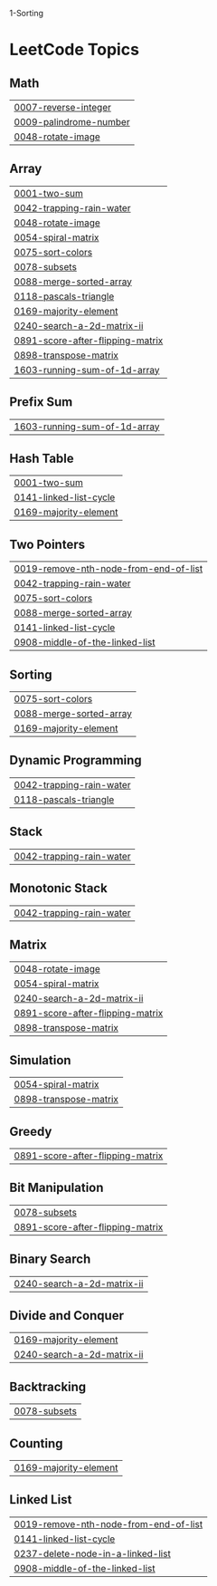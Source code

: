 1-Sorting

<!---LeetCode Topics Start-->
# LeetCode Topics
## Math
|  |
| ------- |
| [0007-reverse-integer](https://github.com/codedbyakash/Dsa/tree/master/0007-reverse-integer) |
| [0009-palindrome-number](https://github.com/codedbyakash/Dsa/tree/master/0009-palindrome-number) |
| [0048-rotate-image](https://github.com/codedbyakash/Dsa/tree/master/0048-rotate-image) |
## Array
|  |
| ------- |
| [0001-two-sum](https://github.com/codedbyakash/Dsa/tree/master/0001-two-sum) |
| [0042-trapping-rain-water](https://github.com/codedbyakash/Dsa/tree/master/0042-trapping-rain-water) |
| [0048-rotate-image](https://github.com/codedbyakash/Dsa/tree/master/0048-rotate-image) |
| [0054-spiral-matrix](https://github.com/codedbyakash/Dsa/tree/master/0054-spiral-matrix) |
| [0075-sort-colors](https://github.com/codedbyakash/Dsa/tree/master/0075-sort-colors) |
| [0078-subsets](https://github.com/codedbyakash/Dsa/tree/master/0078-subsets) |
| [0088-merge-sorted-array](https://github.com/codedbyakash/Dsa/tree/master/0088-merge-sorted-array) |
| [0118-pascals-triangle](https://github.com/codedbyakash/Dsa/tree/master/0118-pascals-triangle) |
| [0169-majority-element](https://github.com/codedbyakash/Dsa/tree/master/0169-majority-element) |
| [0240-search-a-2d-matrix-ii](https://github.com/codedbyakash/Dsa/tree/master/0240-search-a-2d-matrix-ii) |
| [0891-score-after-flipping-matrix](https://github.com/codedbyakash/Dsa/tree/master/0891-score-after-flipping-matrix) |
| [0898-transpose-matrix](https://github.com/codedbyakash/Dsa/tree/master/0898-transpose-matrix) |
| [1603-running-sum-of-1d-array](https://github.com/codedbyakash/Dsa/tree/master/1603-running-sum-of-1d-array) |
## Prefix Sum
|  |
| ------- |
| [1603-running-sum-of-1d-array](https://github.com/codedbyakash/Dsa/tree/master/1603-running-sum-of-1d-array) |
## Hash Table
|  |
| ------- |
| [0001-two-sum](https://github.com/codedbyakash/Dsa/tree/master/0001-two-sum) |
| [0141-linked-list-cycle](https://github.com/codedbyakash/Dsa/tree/master/0141-linked-list-cycle) |
| [0169-majority-element](https://github.com/codedbyakash/Dsa/tree/master/0169-majority-element) |
## Two Pointers
|  |
| ------- |
| [0019-remove-nth-node-from-end-of-list](https://github.com/codedbyakash/Dsa/tree/master/0019-remove-nth-node-from-end-of-list) |
| [0042-trapping-rain-water](https://github.com/codedbyakash/Dsa/tree/master/0042-trapping-rain-water) |
| [0075-sort-colors](https://github.com/codedbyakash/Dsa/tree/master/0075-sort-colors) |
| [0088-merge-sorted-array](https://github.com/codedbyakash/Dsa/tree/master/0088-merge-sorted-array) |
| [0141-linked-list-cycle](https://github.com/codedbyakash/Dsa/tree/master/0141-linked-list-cycle) |
| [0908-middle-of-the-linked-list](https://github.com/codedbyakash/Dsa/tree/master/0908-middle-of-the-linked-list) |
## Sorting
|  |
| ------- |
| [0075-sort-colors](https://github.com/codedbyakash/Dsa/tree/master/0075-sort-colors) |
| [0088-merge-sorted-array](https://github.com/codedbyakash/Dsa/tree/master/0088-merge-sorted-array) |
| [0169-majority-element](https://github.com/codedbyakash/Dsa/tree/master/0169-majority-element) |
## Dynamic Programming
|  |
| ------- |
| [0042-trapping-rain-water](https://github.com/codedbyakash/Dsa/tree/master/0042-trapping-rain-water) |
| [0118-pascals-triangle](https://github.com/codedbyakash/Dsa/tree/master/0118-pascals-triangle) |
## Stack
|  |
| ------- |
| [0042-trapping-rain-water](https://github.com/codedbyakash/Dsa/tree/master/0042-trapping-rain-water) |
## Monotonic Stack
|  |
| ------- |
| [0042-trapping-rain-water](https://github.com/codedbyakash/Dsa/tree/master/0042-trapping-rain-water) |
## Matrix
|  |
| ------- |
| [0048-rotate-image](https://github.com/codedbyakash/Dsa/tree/master/0048-rotate-image) |
| [0054-spiral-matrix](https://github.com/codedbyakash/Dsa/tree/master/0054-spiral-matrix) |
| [0240-search-a-2d-matrix-ii](https://github.com/codedbyakash/Dsa/tree/master/0240-search-a-2d-matrix-ii) |
| [0891-score-after-flipping-matrix](https://github.com/codedbyakash/Dsa/tree/master/0891-score-after-flipping-matrix) |
| [0898-transpose-matrix](https://github.com/codedbyakash/Dsa/tree/master/0898-transpose-matrix) |
## Simulation
|  |
| ------- |
| [0054-spiral-matrix](https://github.com/codedbyakash/Dsa/tree/master/0054-spiral-matrix) |
| [0898-transpose-matrix](https://github.com/codedbyakash/Dsa/tree/master/0898-transpose-matrix) |
## Greedy
|  |
| ------- |
| [0891-score-after-flipping-matrix](https://github.com/codedbyakash/Dsa/tree/master/0891-score-after-flipping-matrix) |
## Bit Manipulation
|  |
| ------- |
| [0078-subsets](https://github.com/codedbyakash/Dsa/tree/master/0078-subsets) |
| [0891-score-after-flipping-matrix](https://github.com/codedbyakash/Dsa/tree/master/0891-score-after-flipping-matrix) |
## Binary Search
|  |
| ------- |
| [0240-search-a-2d-matrix-ii](https://github.com/codedbyakash/Dsa/tree/master/0240-search-a-2d-matrix-ii) |
## Divide and Conquer
|  |
| ------- |
| [0169-majority-element](https://github.com/codedbyakash/Dsa/tree/master/0169-majority-element) |
| [0240-search-a-2d-matrix-ii](https://github.com/codedbyakash/Dsa/tree/master/0240-search-a-2d-matrix-ii) |
## Backtracking
|  |
| ------- |
| [0078-subsets](https://github.com/codedbyakash/Dsa/tree/master/0078-subsets) |
## Counting
|  |
| ------- |
| [0169-majority-element](https://github.com/codedbyakash/Dsa/tree/master/0169-majority-element) |
## Linked List
|  |
| ------- |
| [0019-remove-nth-node-from-end-of-list](https://github.com/codedbyakash/Dsa/tree/master/0019-remove-nth-node-from-end-of-list) |
| [0141-linked-list-cycle](https://github.com/codedbyakash/Dsa/tree/master/0141-linked-list-cycle) |
| [0237-delete-node-in-a-linked-list](https://github.com/codedbyakash/Dsa/tree/master/0237-delete-node-in-a-linked-list) |
| [0908-middle-of-the-linked-list](https://github.com/codedbyakash/Dsa/tree/master/0908-middle-of-the-linked-list) |
<!---LeetCode Topics End-->